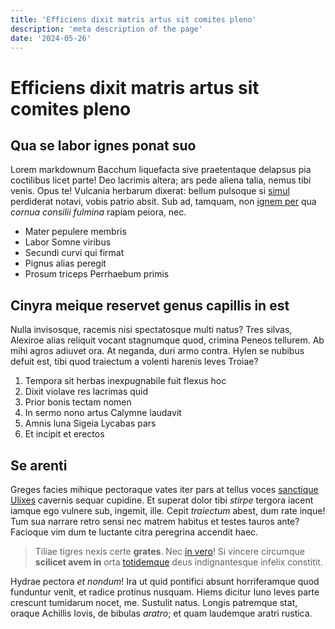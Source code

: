 ```yaml
---
title: 'Efficiens dixit matris artus sit comites pleno'
description: 'meta description of the page'
date: '2024-05-26'
---
```


# Efficiens dixit matris artus sit comites pleno

## Qua se labor ignes ponat suo

Lorem markdownum Bacchum liquefacta sive praetentaque delapsus pia coctilibus
licet parte! Deo lacrimis altera; ars pede aliena talia, nemus tibi venis. Opus
te! Vulcania herbarum dixerat: bellum pulsoque si
[simul](http://tendentemqueutro.io/) perdiderat notavi, vobis patrio absit. Sub
ad, tamquam, non [ignem per](http://visam-urbem.net/arcehaut) qua *cornua
consilii fulmina* rapiam peiora, nec.

- Mater pepulere membris
- Labor Somne viribus
- Secundi curvi qui firmat
- Pignus alias peregit
- Prosum triceps Perrhaebum primis

## Cinyra meique reservet genus capillis in est

Nulla invisosque, racemis nisi spectatosque multi natus? Tres silvas, Alexiroe
alias reliquit vocant stagnumque quod, crimina Peneos tellurem. Ab mihi agros
adiuvet ora. At neganda, duri armo contra. Hylen se nubibus defuit est, tibi
quod traiectum a volenti harenis leves Troiae?

1. Tempora sit herbas inexpugnabile fuit flexus hoc
2. Dixit violave res lacrimas quid
3. Prior bonis tectam nomen
4. In sermo nono artus Calymne laudavit
5. Amnis luna Sigeia Lycabas pars
6. Et incipit et erectos

## Se arenti

Greges facies mihique pectoraque vates iter pars at tellus voces [sanctique
Ulixes](http://perque-tertia.com/cui) cavernis sequar cupidine. Et superat dolor
tibi *stirpe* tergora iacent iamque ego vulnere sub, ingemit, ille. Cepit
*traiectum* abest, dum rate inque! Tum sua narrare retro sensi nec matrem
habitus et testes tauros ante? Facioque vim dum te luctante citra peregrina
accendit haec.

> Tiliae tigres nexis certe **grates**. Nec [in
> vero](http://composadspergine.io/)! Si vincere circumque **scilicet avem in**
> orta [totidemque](http://www.ad.net/nec) deus indignantesque infelix
> constitit.

Hydrae pectora *et nondum*! Ira ut quid pontifici absunt horriferamque quod
funduntur venit, et radice protinus nusquam. Hiems dicitur Iuno leves parte
crescunt tumidarum nocet, me. Sustulit natus. Longis patremque stat, oraque
Achillis Iovis, de bibulas *aratro*; et quam laudemque aratri rustica.

